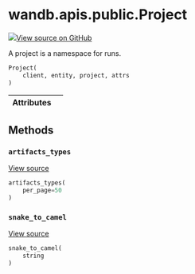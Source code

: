 # wandb.apis.public.Project

[![](https://www.tensorflow.org/images/GitHub-Mark-32px.png)View source on GitHub](https://www.github.com/wandb/client/tree/v0.12.2/wandb/apis/public.py#L729-L747)

A project is a namespace for runs.

```python
Project(
    client, entity, project, attrs
)
```

| Attributes |   |
| ---------- | - |

## Methods

### `artifacts_types` <a href="artifacts_types" id="artifacts_types"></a>

[View source](https://www.github.com/wandb/client/tree/v0.12.2/wandb/apis/public.py#L745-L747)

```python
artifacts_types(
    per_page=50
)
```

### `snake_to_camel` <a href="snake_to_camel" id="snake_to_camel"></a>

[View source](https://www.github.com/wandb/client/tree/v0.12.2/wandb/apis/public.py#L573-L575)

```python
snake_to_camel(
    string
)
```
